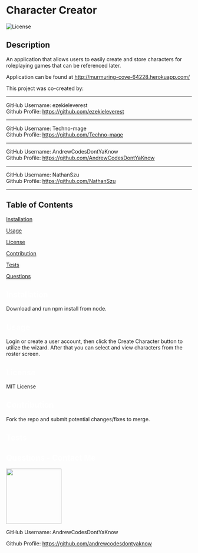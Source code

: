 # Character Creator
  ![License](https://img.shields.io/badge/License-MIT-yellow.svg)
  ## Description
  An application that allows users to easily create and store characters for roleplaying games that can be referenced later.

  Application can be found at http://murmuring-cove-64228.herokuapp.com/

  This project was co-created by:
  <hr>
  GitHub Username: ezekieleverest <br>Github Profile: <a href='https://github.com/ezekieleverest'>https://github.com/ezekieleverest</a>
  <hr>
  GitHub Username: Techno-mage <br>Github Profile: <a href='https://github.com/Techno-mage'>https://github.com/Techno-mage</a>
  <hr>
  GitHub Username: AndrewCodesDontYaKnow <br>Github Profile: <a href='https://github.com/AndrewCodesDontYaKnow'>https://github.com/AndrewCodesDontYaKnow</a>
  <hr>
  GitHub Username: NathanSzu <br>Github Profile: <a href='https://github.com/NathanSzu'>https://github.com/NathanSzu</a>
  <hr>
  
  ## Table of Contents

  <a href='#Installation'>Installation</a>

  <a href='#Usage'>Usage</a>

  <a href='#License'>License</a>

  <a href='#Contribution'>Contribution</a>

  <a href='#Tests'>Tests</a>

  <a href='#Questions'>Questions</a>

  ## <a id='Installation' style='color:white;'>Installation</a>
  Download and run npm install from node.

  ## <a id='Usage' style='color:white;'>Usage</a>
  Login or create a user account, then click the Create Character button to utilize the wizard. After that you can select and view characters from the roster screen.

  ## <a id='License' style='color:white;'>License</a>
  MIT License

  ## <a id='Contribution' style='color:white;'>Contribution</a>
  Fork the repo and submit potential changes/fixes to merge.

  ## <a id='Tests' style='color:white;'>Tests</a>
  

  ## <a id='Questions' style='color:white;'>Questions - Contact Me</a>
  <img style='width:150px' src='https://avatars1.githubusercontent.com/u/63675982?s=460&u=37fde4e20becebd01932553f70ef94c1ee587078&v=4'>
  
  

  GitHub Username: AndrewCodesDontYaKnow

  Github Profile: <a href='https://github.com/andrewcodesdontyaknow'>https://github.com/andrewcodesdontyaknow</a>

  <!-- Email: andrewsmith593@gmail.com -->

